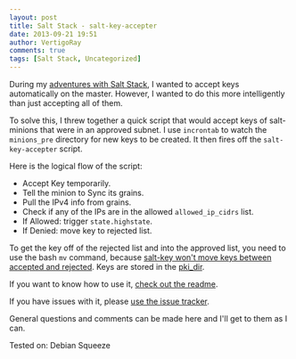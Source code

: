 ```yaml
---
layout: post
title: Salt Stack - salt-key-accepter
date: 2013-09-21 19:51
author: VertigoRay
comments: true
tags: [Salt Stack, Uncategorized]
---
```

During my <a href="http://go.vertigion.com/AdventuresWithSaltStack">adventures with Salt Stack</a>, I wanted to accept keys automatically on the master. However, I wanted to do this more intelligently than just accepting all of them.

To solve this, I threw together a quick script that would accept keys of salt-minions that were in an approved subnet. I use <code>incrontab</code> to watch the <code>minions_pre</code> directory for new keys to be created. It then fires off the <code>salt-key-accepter</code> script.

Here is the logical flow of the script:

<ul>
<li>Accept Key temporarily.</li>
<li>Tell the minion to Sync its grains.</li>
<li>Pull the IPv4 info from grains.</li>
<li>Check if any of the IPs are in the allowed <code>allowed_ip_cidrs</code> list.</li>
<li>If Allowed: trigger <code>state.highstate</code>.</li>
<li>If Denied: move key to rejected list.</li>
</ul>

To get the key off of the rejected list and into the approved list, you need to use the bash <code>mv</code> command, because <a href="https://github.com/saltstack/salt/issues/7399">salt-key won't move keys between accepted and rejected</a>. Keys are stored in the <a href="http://docs.saltstack.com/ref/configuration/minion.html#pki-dir">pki_dir</a>.

If you want to know how to use it, <a href="https://github.com/VertigoRay/salt-key-accepter/blob/master/README.md">check out the readme</a>.

If you have issues with it, please <a href="https://github.com/VertigoRay/salt-key-accepter/issues">use the issue tracker</a>.

General questions and comments can be made here and I'll get to them as I can.

Tested on: Debian Squeeze
